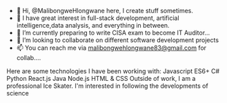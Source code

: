 - 👋 Hi, @MalibongweHlongwane here, I create stuff sometimes.
- 👀 I have great interest in full-stack development, artificial intelligence,data analysis, and everything in between.
- 🌱 I’m currently preparing to write CISA exam to become IT Auditor...
- 💞️ I’m looking to collaborate on different software development projects
- 📫 You can reach me via malibongwehlongwane83@gmail.com for collab....

Here are some technologies I have been working with:
Javascript ES6+
C#
Python
React.js
Java
Node.js
HTML & CSS
Outside of work, I am a professional Ice Skater. I'm interested in following the developments of science
